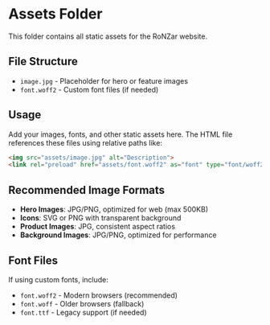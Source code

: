 # Assets Folder

This folder contains all static assets for the RoNZar website.

## File Structure

- `image.jpg` - Placeholder for hero or feature images
- `font.woff2` - Custom font files (if needed)

## Usage

Add your images, fonts, and other static assets here. The HTML file references these files using relative paths like:

```html
<img src="assets/image.jpg" alt="Description">
<link rel="preload" href="assets/font.woff2" as="font" type="font/woff2" crossorigin>
```

## Recommended Image Formats

- **Hero Images**: JPG/PNG, optimized for web (max 500KB)
- **Icons**: SVG or PNG with transparent background
- **Product Images**: JPG, consistent aspect ratios
- **Background Images**: JPG/PNG, optimized for performance

## Font Files

If using custom fonts, include:
- `font.woff2` - Modern browsers (recommended)
- `font.woff` - Older browsers (fallback)
- `font.ttf` - Legacy support (if needed) 